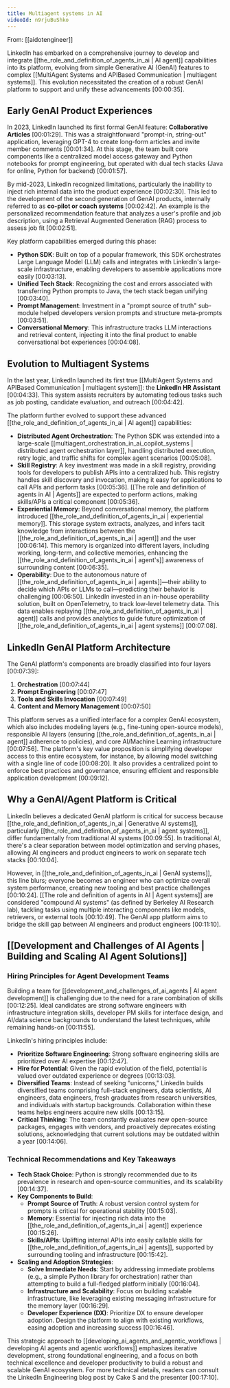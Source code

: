 ```yaml
---
title: Multiagent systems in AI
videoId: n9rjuBuShko
---
```


From: [[aidotengineer]] <br/> 

LinkedIn has embarked on a comprehensive journey to develop and integrate [[the_role_and_definition_of_agents_in_ai | AI agent]] capabilities into its platform, evolving from simple Generative AI (GenAI) features to complex [[MultiAgent Systems and APIBased Communication | multiagent systems]]. This evolution necessitated the creation of a robust GenAI platform to support and unify these advancements <a class="yt-timestamp" data-t="00:00:35">[00:00:35]</a>.

## Early GenAI Product Experiences

In 2023, LinkedIn launched its first formal GenAI feature: **Collaborative Articles** <a class="yt-timestamp" data-t="00:01:29">[00:01:29]</a>. This was a straightforward "prompt-in, string-out" application, leveraging GPT-4 to create long-form articles and invite member comments <a class="yt-timestamp" data-t="00:01:34">[00:01:34]</a>. At this stage, the team built core components like a centralized model access gateway and Python notebooks for prompt engineering, but operated with dual tech stacks (Java for online, Python for backend) <a class="yt-timestamp" data-t="00:01:57">[00:01:57]</a>.

By mid-2023, LinkedIn recognized limitations, particularly the inability to inject rich internal data into the product experience <a class="yt-timestamp" data-t="00:02:30">[00:02:30]</a>. This led to the development of the second generation of GenAI products, internally referred to as **co-pilot or coach systems** <a class="yt-timestamp" data-t="00:02:42">[00:02:42]</a>. An example is the personalized recommendation feature that analyzes a user's profile and job description, using a Retrieval Augmented Generation (RAG) process to assess job fit <a class="yt-timestamp" data-t="00:02:51">[00:02:51]</a>.

Key platform capabilities emerged during this phase:
*   **Python SDK**: Built on top of a popular framework, this SDK orchestrates Large Language Model (LLM) calls and integrates with LinkedIn's large-scale infrastructure, enabling developers to assemble applications more easily <a class="yt-timestamp" data-t="00:03:13">[00:03:13]</a>.
*   **Unified Tech Stack**: Recognizing the cost and errors associated with transferring Python prompts to Java, the tech stack began unifying <a class="yt-timestamp" data-t="00:03:40">[00:03:40]</a>.
*   **Prompt Management**: Investment in a "prompt source of truth" sub-module helped developers version prompts and structure meta-prompts <a class="yt-timestamp" data-t="00:03:51">[00:03:51]</a>.
*   **Conversational Memory**: This infrastructure tracks LLM interactions and retrieval content, injecting it into the final product to enable conversational bot experiences <a class="yt-timestamp" data-t="00:04:08">[00:04:08]</a>.

## Evolution to Multiagent Systems

In the last year, LinkedIn launched its first true [[MultiAgent Systems and APIBased Communication | multiagent system]]: the **LinkedIn HR Assistant** <a class="yt-timestamp" data-t="00:04:33">[00:04:33]</a>. This system assists recruiters by automating tedious tasks such as job posting, candidate evaluation, and outreach <a class="yt-timestamp" data-t="00:04:42">[00:04:42]</a>.

The platform further evolved to support these advanced [[the_role_and_definition_of_agents_in_ai | AI agent]] capabilities:
*   **Distributed Agent Orchestration**: The Python SDK was extended into a large-scale [[multiagent_orchestration_in_ai_copilot_systems | distributed agent orchestration layer]], handling distributed execution, retry logic, and traffic shifts for complex agent scenarios <a class="yt-timestamp" data-t="00:05:08">[00:05:08]</a>.
*   **Skill Registry**: A key investment was made in a skill registry, providing tools for developers to publish APIs into a centralized hub. This registry handles skill discovery and invocation, making it easy for applications to call APIs and perform tasks <a class="yt-timestamp" data-t="00:05:36">[00:05:36]</a>. [[The role and definition of agents in AI | Agents]] are expected to perform actions, making skills/APIs a critical component <a class="yt-timestamp" data-t="00:05:36">[00:05:36]</a>.
*   **Experiential Memory**: Beyond conversational memory, the platform introduced [[the_role_and_definition_of_agents_in_ai | experiential memory]]. This storage system extracts, analyzes, and infers tacit knowledge from interactions between the [[the_role_and_definition_of_agents_in_ai | agent]] and the user <a class="yt-timestamp" data-t="00:06:14">[00:06:14]</a>. This memory is organized into different layers, including working, long-term, and collective memories, enhancing the [[the_role_and_definition_of_agents_in_ai | agent's]] awareness of surrounding content <a class="yt-timestamp" data-t="00:06:35">[00:06:35]</a>.
*   **Operability**: Due to the autonomous nature of [[the_role_and_definition_of_agents_in_ai | agents]]—their ability to decide which APIs or LLMs to call—predicting their behavior is challenging <a class="yt-timestamp" data-t="00:06:50">[00:06:50]</a>. LinkedIn invested in an in-house operability solution, built on OpenTelemetry, to track low-level telemetry data. This data enables replaying [[the_role_and_definition_of_agents_in_ai | agent]] calls and provides analytics to guide future optimization of [[the_role_and_definition_of_agents_in_ai | agent systems]] <a class="yt-timestamp" data-t="00:07:08">[00:07:08]</a>.

## LinkedIn GenAI Platform Architecture

The GenAI platform's components are broadly classified into four layers <a class="yt-timestamp" data-t="00:07:39">[00:07:39]</a>:
1.  **Orchestration** <a class="yt-timestamp" data-t="00:07:44">[00:07:44]</a>
2.  **Prompt Engineering** <a class="yt-timestamp" data-t="00:07:47">[00:07:47]</a>
3.  **Tools and Skills Invocation** <a class="yt-timestamp" data-t="00:07:49">[00:07:49]</a>
4.  **Content and Memory Management** <a class="yt-timestamp" data-t="00:07:50">[00:07:50]</a>

This platform serves as a unified interface for a complex GenAI ecosystem, which also includes modeling layers (e.g., fine-tuning open-source models), responsible AI layers (ensuring [[the_role_and_definition_of_agents_in_ai | agent]] adherence to policies), and core AI/Machine Learning infrastructure <a class="yt-timestamp" data-t="00:07:56">[00:07:56]</a>. The platform's key value proposition is simplifying developer access to this entire ecosystem, for instance, by allowing model switching with a single line of code <a class="yt-timestamp" data-t="00:08:20">[00:08:20]</a>. It also provides a centralized point to enforce best practices and governance, ensuring efficient and responsible application development <a class="yt-timestamp" data-t="00:09:12">[00:09:12]</a>.

## Why a GenAI/Agent Platform is Critical

LinkedIn believes a dedicated GenAI platform is critical for success because [[the_role_and_definition_of_agents_in_ai | Generative AI systems]], particularly [[the_role_and_definition_of_agents_in_ai | agent systems]], differ fundamentally from traditional AI systems <a class="yt-timestamp" data-t="00:09:55">[00:09:55]</a>. In traditional AI, there's a clear separation between model optimization and serving phases, allowing AI engineers and product engineers to work on separate tech stacks <a class="yt-timestamp" data-t="00:10:04">[00:10:04]</a>.

However, in [[the_role_and_definition_of_agents_in_ai | GenAI systems]], this line blurs; everyone becomes an engineer who can optimize overall system performance, creating new tooling and best practice challenges <a class="yt-timestamp" data-t="00:10:24">[00:10:24]</a>. [[The role and definition of agents in AI | Agent systems]] are considered "compound AI systems" (as defined by Berkeley AI Research lab), tackling tasks using multiple interacting components like models, retrievers, or external tools <a class="yt-timestamp" data-t="00:10:49">[00:10:49]</a>. The GenAI app platform aims to bridge the skill gap between AI engineers and product engineers <a class="yt-timestamp" data-t="00:11:10">[00:11:10]</a>.

## [[Development and Challenges of AI Agents | Building and Scaling AI Agent Solutions]]

### Hiring Principles for Agent Development Teams
Building a team for [[development_and_challenges_of_ai_agents | AI agent development]] is challenging due to the need for a rare combination of skills <a class="yt-timestamp" data-t="00:12:25">[00:12:25]</a>. Ideal candidates are strong software engineers with infrastructure integration skills, developer PM skills for interface design, and AI/data science backgrounds to understand the latest techniques, while remaining hands-on <a class="yt-timestamp" data-t="00:11:55">[00:11:55]</a>.

LinkedIn's hiring principles include:
*   **Prioritize Software Engineering**: Strong software engineering skills are prioritized over AI expertise <a class="yt-timestamp" data-t="00:12:47">[00:12:47]</a>.
*   **Hire for Potential**: Given the rapid evolution of the field, potential is valued over outdated experience or degrees <a class="yt-timestamp" data-t="00:13:03">[00:13:03]</a>.
*   **Diversified Teams**: Instead of seeking "unicorns," LinkedIn builds diversified teams comprising full-stack engineers, data scientists, AI engineers, data engineers, fresh graduates from research universities, and individuals with startup backgrounds. Collaboration within these teams helps engineers acquire new skills <a class="yt-timestamp" data-t="00:13:15">[00:13:15]</a>.
*   **Critical Thinking**: The team constantly evaluates new open-source packages, engages with vendors, and proactively deprecates existing solutions, acknowledging that current solutions may be outdated within a year <a class="yt-timestamp" data-t="00:14:06">[00:14:06]</a>.

### Technical Recommendations and Key Takeaways
*   **Tech Stack Choice**: Python is strongly recommended due to its prevalence in research and open-source communities, and its scalability <a class="yt-timestamp" data-t="00:14:37">[00:14:37]</a>.
*   **Key Components to Build**:
    *   **Prompt Source of Truth**: A robust version control system for prompts is critical for operational stability <a class="yt-timestamp" data-t="00:15:03">[00:15:03]</a>.
    *   **Memory**: Essential for injecting rich data into the [[the_role_and_definition_of_agents_in_ai | agent]] experience <a class="yt-timestamp" data-t="00:15:26">[00:15:26]</a>.
    *   **Skills/APIs**: Uplifting internal APIs into easily callable skills for [[the_role_and_definition_of_agents_in_ai | agents]], supported by surrounding tooling and infrastructure <a class="yt-timestamp" data-t="00:15:42">[00:15:42]</a>.
*   **Scaling and Adoption Strategies**:
    *   **Solve Immediate Needs**: Start by addressing immediate problems (e.g., a simple Python library for orchestration) rather than attempting to build a full-fledged platform initially <a class="yt-timestamp" data-t="00:16:04">[00:16:04]</a>.
    *   **Infrastructure and Scalability**: Focus on building scalable infrastructure, like leveraging existing messaging infrastructure for the memory layer <a class="yt-timestamp" data-t="00:16:29">[00:16:29]</a>.
    *   **Developer Experience (DX)**: Prioritize DX to ensure developer adoption. Design the platform to align with existing workflows, easing adoption and increasing success <a class="yt-timestamp" data-t="00:16:46">[00:16:46]</a>.

This strategic approach to [[developing_ai_agents_and_agentic_workflows | developing AI agents and agentic workflows]] emphasizes iterative development, strong foundational engineering, and a focus on both technical excellence and developer productivity to build a robust and scalable GenAI ecosystem. For more technical details, readers can consult the LinkedIn Engineering blog post by Cake S and the presenter <a class="yt-timestamp" data-t="00:17:10">[00:17:10]</a>.